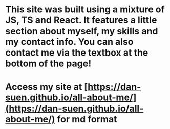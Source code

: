 # This site was built using a mixture of JS, TS and React. It features a little section about myself, my skills and my contact info. You can also contact me via the textbox at the bottom of the page!

# Access my site at [https://dan-suen.github.io/all-about-me/](https://dan-suen.github.io/all-about-me/) for md format
